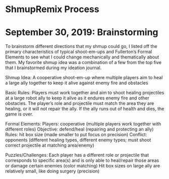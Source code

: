 # ShmupRemix Process

# September 30, 2019: Brainstorming
To brainstorm different directions that my shmup could go, I listed off the primary characteristics of typical shoot-em-ups and Fullerton’s Formal Elements to see what I could change mechanically and thematically about them. My favorite shmup idea was a combination of a few from the top five that I brainstormed during my ideation journal.

Shmup Idea: A cooperative shoot-em-up where multiple players aim to heal a large ally together to keep it alive against enemy fire and obstacles

Basic Rules:
Players must work together and aim to shoot healing projectiles at a large robot ally to keep it alive as it endures enemy fire and other obstacles. The player’s role and projectile must match the area they are healing, or it will not repair the ally. If the ally runs out of health and dies, the game is over.

Formal Elements:
Players: cooperative (multiple players work together with different roles)
Objective: defend/heal (repairing and protecting an ally)
Rules: hit box size (made smaller to put focus on precision)
Conflict: opponents (different healing types, different enemy types; must shoot correct projectile at matching area/enemy)

Puzzles/Challenges:
Each player has a different role or projectile that corresponds to specific area(s) and is only able to heal/repair those areas or damage certain enemies (color matching)
Hit box sizes on large ally are relatively small, like doing surgery (precision)
